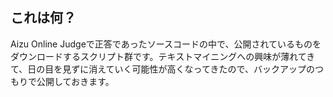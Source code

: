 ## これは何？

Aizu Online Judgeで正答であったソースコードの中で、公開されているものをダウンロードするスクリプト群です。テキストマイニングへの興味が薄れてきて、日の目を見ずに消えていく可能性が高くなってきたので、バックアップのつもりで公開しておきます。
